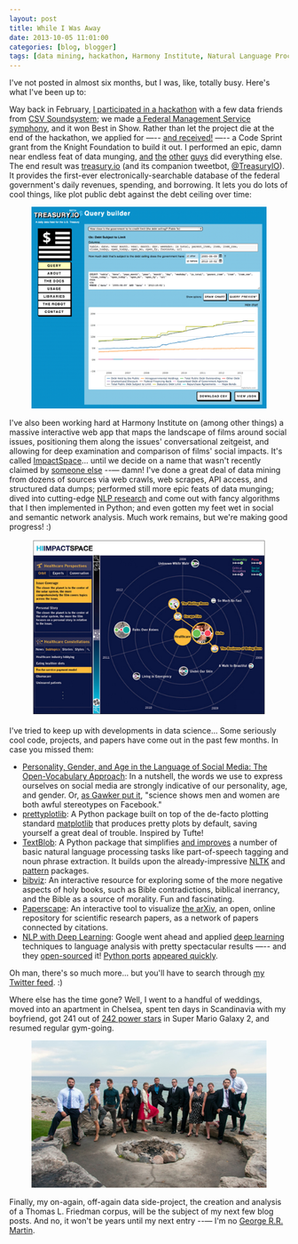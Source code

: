 ```yaml
---
layout: post
title: While I Was Away
date: 2013-10-05 11:01:00
categories: [blog, blogger]
tags: [data mining, hackathon, Harmony Institute, Natural Language Processing, network analysis, top data science links, treasury.io]
---
```


I've not posted in almost six months, but I was, like, totally busy. Here's what I've been up to:

Way back in February, [I participated in a hackathon](http://harmony-institute.org/therippleeffect/2013/02/13/hi-data-analysts-make-music-at-bicoastal-datafest/) with a few data friends from [CSV Soundsystem](http://csvsoundsystem.com/); we made [a Federal Management Service symphony](http://fms.csvsoundsystem.com/), and it won Best in Show. Rather than let the project die at the end of the hackathon, we applied for —-- [and received!](http://dansinker.com/post/49856260511/opennews-code-sprints-do-some-spring-cleaning-on-data) —-- a Code Sprint grant from the Knight Foundation to build it out. I performed an epic, damn near endless feat of data munging, [and](https://twitter.com/Cezary) [the](https://twitter.com/mhkeller) [other](https://twitter.com/brianabelson) [guys](https://twitter.com/thomaslevine) did everything else. The end result was [treasury.io](http://treasury.io/) (and its companion tweetbot, [@TreasuryIO](https://twitter.com/TreasuryIO)). It provides the first-ever electronically-searchable database of the federal government's daily revenues, spending, and borrowing. It lets you do lots of cool things, like plot public debt against the debt ceiling over time:

<figure>
  <img class="tqw" src="/assets/images/treasuryio_query_builder.png" alt="treasuryio_query_builder.png">
</figure>

I've also been working hard at Harmony Institute on (among other things) a massive interactive web app that maps the landscape of films around social issues, positioning them along the issues' conversational zeitgeist, and allowing for deep examination and comparison of films' social impacts. It's called [ImpactSpace](http://harmony-institute.org/work/impactspace/)... until we decide on a name that wasn't recently claimed by [someone else](http://impactspace.org/) --— damn! I've done a great deal of data mining from dozens of sources via web crawls, web scrapes, API access, and structured data dumps; performed still more epic feats of data munging; dived into cutting-edge [NLP research](http://scholar.google.com/scholar?hl=en&q=automatic+text+summarization) and come out with fancy algorithms that I then implemented in Python; and even gotten my feet wet in social and semantic network analysis. Much work remains, but we're making good progress! :)

<figure>
  <img class="tqw" src="/assets/images/impactspace_wireframe.png" alt="impactspace_wireframe.png">
</figure>

I've tried to keep up with developments in data science... Some seriously cool code, projects, and papers have come out in the past few months. In case you missed them:

- [Personality, Gender, and Age in the Language of Social Media: The Open-Vocabulary Approach](http://www.plosone.org/article/info%3Adoi%2F10.1371%2Fjournal.pone.0073791): In a nutshell, the words we use to express ourselves on social media are strongly indicative of our personality, age, and gender. Or, [as Gawker put it](http://gawker.com/science-shows-men-and-women-are-both-awful-stereotypes-1435455229), "science shows men and women are both awful stereotypes on Facebook."
- [prettyplotlib](http://olgabot.github.io/prettyplotlib/): A Python package built on top of the de-facto plotting standard [matplotlib](http://matplotlib.org/) that produces pretty plots by default, saving yourself a great deal of trouble. Inspired by Tufte!
- [TextBlob](https://textblob.readthedocs.org/en/latest/#): A Python package that simplifies [and improves](http://www.stevenloria.com/tutorial-state-of-the-art-part-of-speech-tagging-in-textblob/) a number of basic natural language processing tasks like part-of-speech tagging and noun phrase extraction. It builds upon the already-impressive [NLTK](http://nltk.org/) and [pattern](http://www.clips.ua.ac.be/pattern) packages.
- [bibviz](http://bibviz.com/): An interactive resource for exploring some of the more negative aspects of holy books, such as Bible contradictions, biblical inerrancy, and the Bible as a source of morality. Fun and fascinating.
- [Paperscape](http://paperscape.org/): An interactive tool to visualize [the arXiv](http://arxiv.org/), an open, online repository for scientific research papers, as a network of papers connected by citations.
- [NLP with Deep Learning](http://gigaom.com/2013/08/16/were-on-the-cusp-of-deep-learning-for-the-masses-you-can-thank-google-later): Google went ahead and applied [deep learning](http://en.wikipedia.org/wiki/Deep_learning) techniques to language analysis with pretty spectacular results —-- and they [open-sourced](https://code.google.com/p/word2vec/) it! [Python ports](http://radimrehurek.com/gensim/models/word2vec.html) [appeared quickly](http://nbviewer.ipython.org/urls/raw.github.com/dolaameng/tutorials/master/word2vec-abc/poc/pyword2vec_anatomy.ipynb).

Oh man, there's so much more... but you'll have to search through [my Twitter feed](https://twitter.com/bjdewilde). :)

Where else has the time gone? Well, I went to a handful of weddings, moved into an apartment in Chelsea, spent ten days in Scandinavia with my boyfriend, got 241 out of [242 power stars](http://youtu.be/uy2wzABWMIk) in Super Mario Galaxy 2, and resumed regular gym-going.

<figure>
  <img class="tqw" src="/assets/images/burns_shulyak_wedding_group.jpg" alt="burns_shulyak_wedding_group.jpg">
</figure>

Finally, my on-again, off-again data side-project, the creation and analysis of a Thomas L. Friedman corpus, will be the subject of my next few blog posts. And no, it won't be years until my next entry --— I'm no [George R.R. Martin](http://en.wikipedia.org/wiki/A_Song_of_Ice_and_Fire#Bridging_the_timeline_gap_.282000.E2.80.932011.29).

